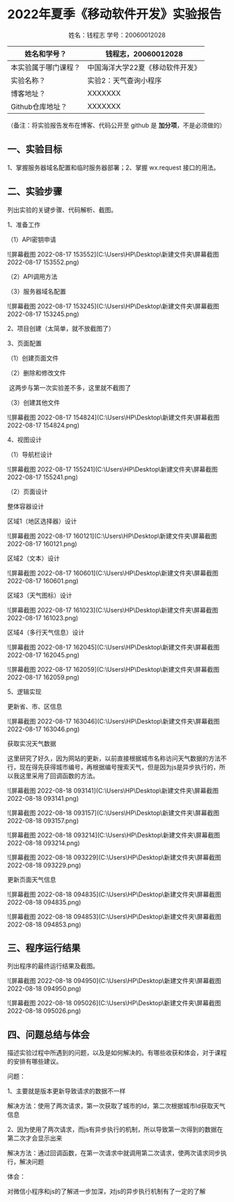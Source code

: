 # 2022年夏季《移动软件开发》实验报告



<center>姓名：钱程志  学号：20060012028</center>

| 姓名和学号？         | 钱程志，20060012028              |
| -------------------- | -------------------------------- |
| 本实验属于哪门课程？ | 中国海洋大学22夏《移动软件开发》 |
| 实验名称？           | 实验2：天气查询小程序            |
| 博客地址？           | XXXXXXX                          |
| Github仓库地址？     | XXXXXXX                          |

（备注：将实验报告发布在博客、代码公开至 github 是 **加分项**，不是必须做的）



## **一、实验目标**

1、掌握服务器域名配置和临时服务器部署；2、掌握 wx.request 接口的用法。



## 二、实验步骤

列出实验的关键步骤、代码解析、截图。

1、准备工作

（1）API密钥申请

![屏幕截图 2022-08-17 153552](C:\Users\HP\Desktop\新建文件夹\屏幕截图 2022-08-17 153552.png)

（2）API调用方法

（3）服务器域名配置

![屏幕截图 2022-08-17 153245](C:\Users\HP\Desktop\新建文件夹\屏幕截图 2022-08-17 153245.png)

2、项目创建（太简单，就不放截图了）

3、页面配置

（1）创建页面文件

（2）删除和修改文件

​			这两步与第一次实验差不多，这里就不截图了

（3）创建其他文件

![屏幕截图 2022-08-17 154824](C:\Users\HP\Desktop\新建文件夹\屏幕截图 2022-08-17 154824.png)

4、视图设计

（1）导航栏设计

![屏幕截图 2022-08-17 155241](C:\Users\HP\Desktop\新建文件夹\屏幕截图 2022-08-17 155241.png)

（2）页面设计

整体容器设计

区域1（地区选择器）设计

![屏幕截图 2022-08-17 160121](C:\Users\HP\Desktop\新建文件夹\屏幕截图 2022-08-17 160121.png)

区域2（文本）设计

![屏幕截图 2022-08-17 160601](C:\Users\HP\Desktop\新建文件夹\屏幕截图 2022-08-17 160601.png)

区域3（天气图标）设计

![屏幕截图 2022-08-17 161023](C:\Users\HP\Desktop\新建文件夹\屏幕截图 2022-08-17 161023.png)

区域4（多行天气信息）设计

![屏幕截图 2022-08-17 162045](C:\Users\HP\Desktop\新建文件夹\屏幕截图 2022-08-17 162045.png)

![屏幕截图 2022-08-17 162059](C:\Users\HP\Desktop\新建文件夹\屏幕截图 2022-08-17 162059.png)



5、逻辑实现

更新省、市、区信息

![屏幕截图 2022-08-17 163046](C:\Users\HP\Desktop\新建文件夹\屏幕截图 2022-08-17 163046.png)

获取实况天气数据

这里研究了好久，因为网站的更新，以前直接根据城市名称访问天气数据的方法不行，现在得先获得城市编号，再根据编号搜索天气，但是因为js是异步执行的，所以我这里采用了回调函数的方法。

![屏幕截图 2022-08-18 093141](C:\Users\HP\Desktop\新建文件夹\屏幕截图 2022-08-18 093141.png)

![屏幕截图 2022-08-18 093157](C:\Users\HP\Desktop\新建文件夹\屏幕截图 2022-08-18 093157.png)

![屏幕截图 2022-08-18 093214](C:\Users\HP\Desktop\新建文件夹\屏幕截图 2022-08-18 093214.png)

![屏幕截图 2022-08-18 093229](C:\Users\HP\Desktop\新建文件夹\屏幕截图 2022-08-18 093229.png)

更新页面天气信息

![屏幕截图 2022-08-18 094835](C:\Users\HP\Desktop\新建文件夹\屏幕截图 2022-08-18 094835.png)

![屏幕截图 2022-08-18 094853](C:\Users\HP\Desktop\新建文件夹\屏幕截图 2022-08-18 094853.png)

## 三、程序运行结果

列出程序的最终运行结果及截图。

![屏幕截图 2022-08-18 094950](C:\Users\HP\Desktop\新建文件夹\屏幕截图 2022-08-18 094950.png)

![屏幕截图 2022-08-18 095026](C:\Users\HP\Desktop\新建文件夹\屏幕截图 2022-08-18 095026.png)



## 四、问题总结与体会

描述实验过程中所遇到的问题，以及是如何解决的。有哪些收获和体会，对于课程的安排有哪些建议。

问题：

1、主要就是版本更新导致请求的数据不一样

解决方法：使用了两次请求，第一次获取了城市的Id，第二次根据城市Id获取天气信息

2、因为使用了两次请求，而js有异步执行的机制，所以导致第一次得到的数据在第二次才会显示出来

解决方法：通过回调函数，在第一次请求中就调用第二次请求，使两次请求同步执行，解决问题

体会：

对微信小程序和js的了解进一步加深，对js的异步执行机制有了一定的了解